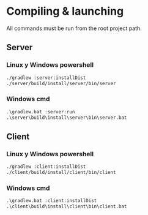 # Compiling & launching

All commands must be run from the root project path.

## Server
### Linux y Windows powershell
```bash
./gradlew :server:installDist
./server/build/install/server/bin/server
```
### Windows cmd
```bat
.\gradlew.bat :server:run
.\server\build\install\server\bin\server.bat
```

## Client
### Linux y Windows powershell
```bash
./gradlew :client:installDist
./client/build/install/client/bin/client
```
### Windows cmd
```bat
.\gradlew.bat :client:installDist
.\client\build\install\client\bin\client.bat
```